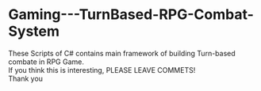 # Gaming---TurnBased-RPG-Combat-System
These Scripts of C# contains main framework of building Turn-based combate in RPG Game.</br>
If you think this is interesting, PLEASE LEAVE COMMETS!</br>
Thank you
